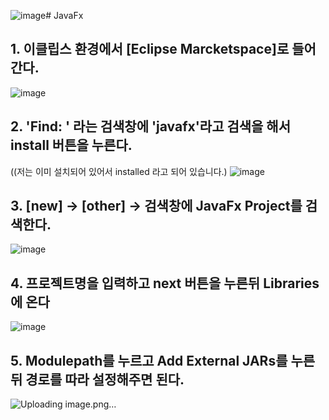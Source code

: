![image](https://github.com/seokhyun06/JavaFx/assets/122009563/b1e72c6f-de15-412e-ad9b-b4ff51887141)# JavaFx
## 1. 이클립스 환경에서 [Eclipse Marcketspace]로 들어간다.
![image](https://github.com/seokhyun06/JavaFx/assets/122009563/53e3d697-18de-4573-8c36-c2aea25bbe0b)

## 2. 'Find: ' 라는 검색창에 'javafx'라고 검색을 해서 install 버튼을 누른다.
((저는 이미 설치되어 있어서 installed 라고 되어 있습니다.)
![image](https://github.com/seokhyun06/JavaFx/assets/122009563/5058470b-4fd2-4406-93a8-63b38da7f690)

## 3. [new] -> [other] -> 검색창에 JavaFx Project를 검색한다.
![image](https://github.com/seokhyun06/JavaFx/assets/122009563/12f6d11a-3d0e-42c4-8778-16fff0089dd6)

## 4. 프로젝트명을 입력하고 next 버튼을 누른뒤 Libraries에 온다
![image](https://github.com/seokhyun06/JavaFx/assets/122009563/4bd51c13-4c98-4ed0-929d-6f3e2bc4548a)

## 5. Modulepath를 누르고 Add External JARs를 누른뒤 경로를 따라 설정해주면 된다.
![Uploading image.png…]()





